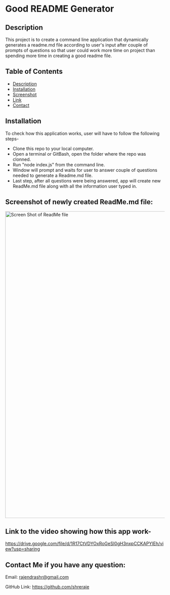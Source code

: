 # Good README Generator
  
## Description
This project is to create a command line application that dynamically generates a readme.md file according to user's input after couple of prompts of questions so that user could work more time on project than spending more time in creating a good readme file.

## Table of Contents
* [Description](#description)
* [Installation](#installation)
* [Screenshot](#screenshot)
* [Link](#link)
* [Contact](#contact)

## Installation
To check how this application works, user will have to follow the following steps-
- Clone this repo to your local computer.
- Open a terminal or GitBash, open the folder where the repo was clonned.
- Run "node index.js" from the command line.
- Window will prompt and waits for user to answer couple of questions needed to generate a Readme.md file.
- Last step, after all questions were being answered, app will create new ReadMe.md file along with all the information user typed in.

## Screenshot of newly created ReadMe.md file:

<img width="971" alt="Screen Shot of ReadMe file" src="https://user-images.githubusercontent.com/61192734/94226537-b0aa4400-feac-11ea-8af0-dfd6aa8fc870.png">

## Link to the video showing how this app work-
https://drive.google.com/file/d/1R17CtVDYOxRoGeSI0gH3nxpCCKAPYlEh/view?usp=sharing

## Contact Me if you have any question:
Email:
rajendrashr@gmail.com

GitHub Link:
https://github.com/shreraje
